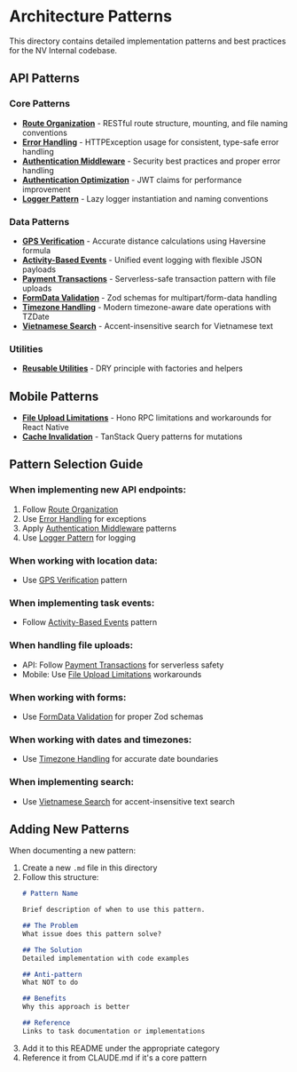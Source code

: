 # Architecture Patterns

This directory contains detailed implementation patterns and best practices for the NV Internal codebase.

## API Patterns

### Core Patterns

- **[Route Organization](./route-organization.md)** - RESTful route structure, mounting, and file naming conventions
- **[Error Handling](./error-handling.md)** - HTTPException usage for consistent, type-safe error handling
- **[Authentication Middleware](./auth-middleware.md)** - Security best practices and proper error handling
- **[Authentication Optimization](./auth-optimization.md)** - JWT claims for performance improvement
- **[Logger Pattern](./logger.md)** - Lazy logger instantiation and naming conventions

### Data Patterns

- **[GPS Verification](./gps-verification.md)** - Accurate distance calculations using Haversine formula
- **[Activity-Based Events](./activity-event.md)** - Unified event logging with flexible JSON payloads
- **[Payment Transactions](./payment-transactions.md)** - Serverless-safe transaction pattern with file uploads
- **[FormData Validation](./formdata-validation.md)** - Zod schemas for multipart/form-data handling
- **[Timezone Handling](./timezone-handling.md)** - Modern timezone-aware date operations with TZDate
- **[Vietnamese Search](./vietnamese-search.md)** - Accent-insensitive search for Vietnamese text

### Utilities

- **[Reusable Utilities](./reusable-utilities.md)** - DRY principle with factories and helpers

## Mobile Patterns

- **[File Upload Limitations](./file-upload.md)** - Hono RPC limitations and workarounds for React Native
- **[Cache Invalidation](./cache-invalidation.md)** - TanStack Query patterns for mutations

## Pattern Selection Guide

### When implementing new API endpoints:
1. Follow [Route Organization](./route-organization.md)
2. Use [Error Handling](./error-handling.md) for exceptions
3. Apply [Authentication Middleware](./auth-middleware.md) patterns
4. Use [Logger Pattern](./logger.md) for logging

### When working with location data:
- Use [GPS Verification](./gps-verification.md) pattern

### When implementing task events:
- Follow [Activity-Based Events](./activity-event.md) pattern

### When handling file uploads:
- API: Follow [Payment Transactions](./payment-transactions.md) for serverless safety
- Mobile: Use [File Upload Limitations](./file-upload.md) workarounds

### When working with forms:
- Use [FormData Validation](./formdata-validation.md) for proper Zod schemas

### When working with dates and timezones:
- Use [Timezone Handling](./timezone-handling.md) for accurate date boundaries

### When implementing search:
- Use [Vietnamese Search](./vietnamese-search.md) for accent-insensitive text search

## Adding New Patterns

When documenting a new pattern:

1. Create a new `.md` file in this directory
2. Follow this structure:
   ```markdown
   # Pattern Name

   Brief description of when to use this pattern.

   ## The Problem
   What issue does this pattern solve?

   ## The Solution
   Detailed implementation with code examples

   ## Anti-pattern
   What NOT to do

   ## Benefits
   Why this approach is better

   ## Reference
   Links to task documentation or implementations
   ```
3. Add it to this README under the appropriate category
4. Reference it from CLAUDE.md if it's a core pattern
